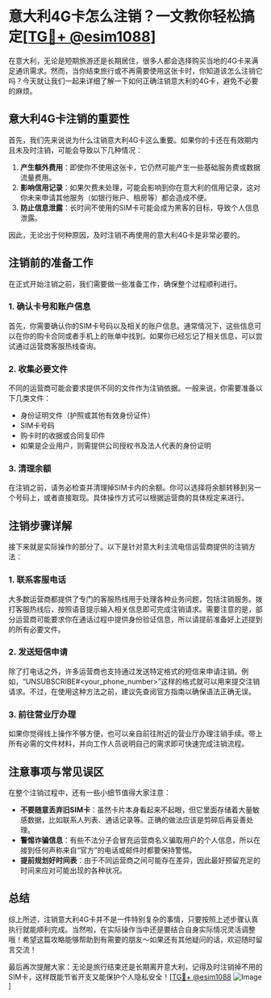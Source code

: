 # 意大利4G卡怎么注销？一文教你轻松搞定[[TG💪+ @esim1088](https://t.me/s/esim1088)]

在意大利，无论是短期旅游还是长期居住，很多人都会选择购买当地的4G卡来满足通讯需求。然而，当你结束旅行或不再需要使用这张卡时，你知道该怎么注销它吗？今天就让我们一起来详细了解一下如何正确注销意大利的4G卡，避免不必要的麻烦。

## 意大利4G卡注销的重要性

首先，我们先来说说为什么注销意大利4G卡这么重要。如果你的卡还在有效期内且未及时注销，可能会导致以下几种情况：

1. **产生额外费用**：即使你不使用这张卡，它仍然可能产生一些基础服务费或数据流量费用。
2. **影响信用记录**：如果欠费未处理，可能会影响到你在意大利的信用记录，这对你未来申请其他服务（如银行账户、租房等）都会造成不便。
3. **防止信息泄露**：长时间不使用的SIM卡可能会成为黑客的目标，导致个人信息泄露。

因此，无论出于何种原因，及时注销不再使用的意大利4G卡是非常必要的。

## 注销前的准备工作

在正式开始注销之前，我们需要做一些准备工作，确保整个过程顺利进行。

### 1. 确认卡号和账户信息
首先，你需要确认你的SIM卡号码以及相关的账户信息。通常情况下，这些信息可以在你的购卡合同或者手机上的账单中找到。如果你已经忘记了相关信息，可以尝试通过运营商客服热线查询。

### 2. 收集必要文件
不同的运营商可能会要求提供不同的文件作为注销依据。一般来说，你需要准备以下几类文件：
- 身份证明文件（护照或其他有效身份证件）
- SIM卡号码
- 购卡时的收据或合同复印件
- 如果是企业用户，则需提供公司授权书及法人代表的身份证明

### 3. 清理余额
在注销之前，请务必检查并清理掉SIM卡内的余额。你可以选择将余额转移到另一个号码上，或者直接取现。具体操作方式可以根据运营商的具体规定来进行。

## 注销步骤详解

接下来就是实际操作的部分了。以下是针对意大利主流电信运营商提供的注销方法：

### 1. 联系客服电话
大多数运营商都提供了专门的客服热线用于处理各种业务问题，包括注销服务。拨打客服热线后，按照语音提示输入相关信息即可完成注销请求。需要注意的是，部分运营商可能要求你在通话过程中提供身份验证信息，所以请提前准备好上述提到的所有必要文件。

### 2. 发送短信申请
除了打电话之外，许多运营商也支持通过发送特定格式的短信来申请注销。例如，“UNSUBSCRIBE#<your_phone_number>”这样的格式就可以用来提交注销请求。不过，在使用这种方法之前，建议先查阅官方指南以确保语法正确无误。

### 3. 前往营业厅办理
如果你觉得线上操作不够方便，也可以亲自前往附近的营业厅办理注销手续。带上所有必需的文件材料，并向工作人员说明自己的需求即可快速完成注销流程。

## 注意事项与常见误区

在整个注销过程中，还有一些小细节值得大家注意：

- **不要随意丢弃旧SIM卡**：虽然卡片本身看起来不起眼，但它里面存储着大量敏感数据，比如联系人列表、通话记录等。正确的做法应该是剪碎后再妥善处理。
- **警惕诈骗信息**：有些不法分子会冒充运营商名义骗取用户的个人信息，所以在接到任何声称来自“官方”的电话或邮件时都要保持警惕。
- **提前规划好时间表**：由于不同运营商之间可能存在差异，因此最好预留充足的时间来应对可能出现的各种状况。

## 总结

综上所述，注销意大利4G卡并不是一件特别复杂的事情，只要按照上述步骤认真执行就能顺利完成。当然啦，在实际操作当中还是要结合自身实际情况灵活调整哦！希望这篇攻略能够帮助到有需要的朋友～如果还有其他疑问的话，欢迎随时留言交流！

最后再次提醒大家：无论是旅行结束还是长期离开意大利，记得及时注销掉不用的SIM卡，这样既能节省开支又能保护个人隐私安全！[[TG💪+ @esim1088](https://t.me/s/esim1088) ![Image](https://i.postimg.cc/4NQfJmqS/Snipaste-2025-05-13-00-14-12.png)]